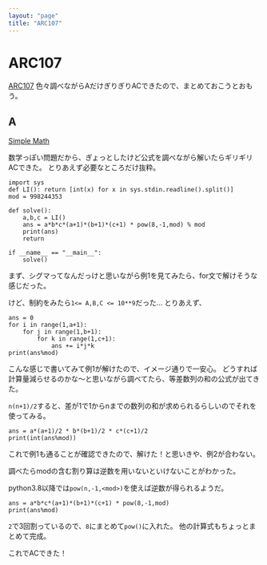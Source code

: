 ```yaml
---
layout: "page"
title: "ARC107"
---
```


# ARC107

[ARC107](https://atcoder.jp/contests/arc107)
色々調べながらAだけぎりぎりACできたので、まとめておこうとおもう。

## A

[Simple Math](https://atcoder.jp/contests/arc107/tasks/arc107_a)

数学っぽい問題だから、ぎょっとしたけど公式を調べながら解いたらギリギリACできた。
とりあえず必要なところだけ抜粋。

```python=
import sys
def LI(): return [int(x) for x in sys.stdin.readline().split()]
mod = 998244353

def solve():
	a,b,c = LI()
	ans = a*b*c*(a+1)*(b+1)*(c+1) * pow(8,-1,mod) % mod
	print(ans)
	return

if __name__ == "__main__":
	solve()
```

まず、シグマってなんだっけと思いながら例1を見てみたら、for文で解けそうな感じだった。

けど、制約をみたら`1<= A,B,C <= 10**9`だった…
とりあえず、

```python=
ans = 0
for i in range(1,a+1):
	for j in range(1,b+1):
		for k in range(1,c+1):
			ans += i*j*k
print(ans%mod)
```

こんな感じで書いてみて例1が解けたので、イメージ通りで一安心。
どうすれば計算量減らせるのかな～と思いながら調べてたら、等差数列の和の公式が出てきた。

`n(n+1)/2`すると、差が1で1からnまでの数列の和が求められるらしいのでそれを使ってみる。

```python=
ans = a*(a+1)/2 * b*(b+1)/2 * c*(c+1)/2
print(int(ans%mod))
```

これで例1も通ることが確認できたので、解けた！と思いきや、例2が合わない。

調べたらmodの含む割り算は逆数を用いないといけないことがわかった。

python3.8以降では`pow(n,-1,<mod>)`を使えば逆数が得られるようだ。

```python=
ans = a*b*c*(a+1)*(b+1)*(c+1) * pow(8,-1,mod)
print(ans%mod)
```

`2`で3回割っているので、`8`にまとめて`pow()`に入れた。
他の計算式もちょっとまとめて完成。

これでACできた！
